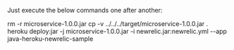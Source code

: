 Just execute the below commands one after another:

rm -r microservice-1.0.0.jar
cp -v ../../../target/microservice-1.0.0.jar .
heroku deploy:jar -j microservice-1.0.0.jar -i newrelic.jar:newrelic.yml --app  java-heroku-newrelic-sample
